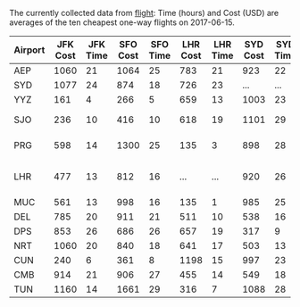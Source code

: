 The currently collected data from [flight](./flight/):
Time (hours) and Cost (USD) are averages of the ten cheapest one-way flights on 2017-06-15.

| Airport | JFK Cost | JFK Time | SFO Cost | SFO Time | LHR Cost | LHR Time | SYD Cost | SYD Time | Country |
| ------- | -------- | -------- | -------- | -------- | -------- | -------- | -------- | -------- | ------- |
|   AEP   |   1060   |     21   |   1064   |     25   |    783   |     21   |    923   |     22   | Argentina |
|   SYD   |   1077   |     24   |    874   |     18   |    726   |     23   |    ...   |    ...   | Australia |
|   YYZ   |    161   |      4   |    266   |      5   |    659   |     13   |   1003   |     23   | Canada |
|   SJO   |    236   |     10   |    416   |     10   |    618   |     19   |   1101   |     29   | Costa Rica |
|   PRG   |    598   |     14   |   1300   |     25   |    135   |      3   |    898   |     28   | Czech Republic |
|   LHR   |    477   |     13   |    812   |     16   |    ...   |    ...   |    920   |     26   | England and Wales |
|   MUC   |    561   |     13   |    998   |     16   |    135   |      1   |    985   |     25   | Germany |
|   DEL   |    785   |     20   |    911   |     21   |    511   |     10   |    538   |     16   | India |
|   DPS   |    853   |     26   |    686   |     26   |    657   |     19   |    317   |      9   | Indonesia |
|   NRT   |   1060   |     20   |    840   |     18   |    641   |     17   |    503   |     13   | Japan |
|   CUN   |    240   |      6   |    361   |      8   |   1198   |     15   |    997   |     23   | Mexico |
|   CMB   |    914   |     21   |    906   |     27   |    455   |     14   |    549   |     18   | Sri Lanka |
|   TUN   |   1160   |     14   |   1661   |     29   |    316   |      7   |   1088   |     28   | Tunisia |
